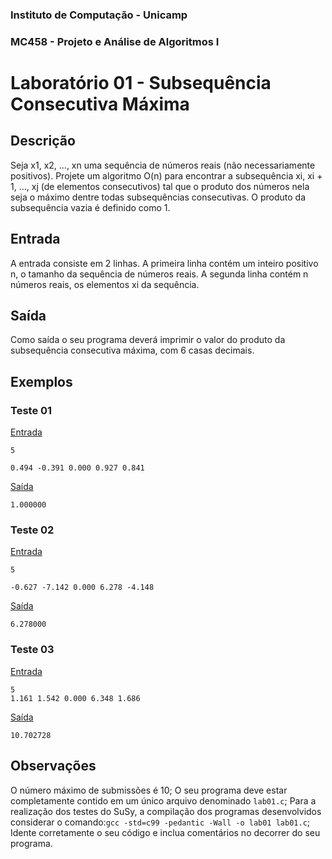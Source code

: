 ### Instituto de Computação - Unicamp
### MC458 - Projeto e Análise de Algoritmos I
# Laboratório 01 - Subsequência Consecutiva Máxima

## Descrição
Seja x1, x2, ..., xn uma sequência de números reais (não necessariamente positivos). Projete um algoritmo O(n) para encontrar a subsequência xi, xi + 1, ..., xj (de elementos consecutivos) tal que o produto dos números nela seja o máximo dentre todas subsequências consecutivas. O produto da subsequência vazia é definido como 1.

## Entrada
A entrada consiste em 2 linhas. A primeira linha contém um inteiro positivo n, o tamanho da sequência de números reais. A segunda linha contém n números reais, os elementos xi da sequência.

## Saída

Como saída o seu programa deverá imprimir o valor do produto da subsequência consecutiva máxima, com 6 casas decimais.

## Exemplos
### Teste 01
[Entrada](https://github.com/Lucas-Otavio/MC458-1s21/blob/main/Lab01/Test%20Cases/arq01.in)

```
5

0.494 -0.391 0.000 0.927 0.841
```

[Saída](https://github.com/Lucas-Otavio/MC458-1s21/blob/main/Lab01/Test%20Cases/arq01.out)

```
1.000000
```


### Teste 02
[Entrada](https://github.com/Lucas-Otavio/MC458-1s21/blob/main/Lab01/Test%20Cases/arq02.in)

```
5

-0.627 -7.142 0.000 6.278 -4.148
```

[Saída](https://github.com/Lucas-Otavio/MC458-1s21/blob/main/Lab01/Test%20Cases/arq02.in)

```
6.278000
```


### Teste 03
[Entrada](https://github.com/Lucas-Otavio/MC458-1s21/blob/main/Lab01/Test%20Cases/arq03.in)

```
5
1.161 1.542 0.000 6.348 1.686
```

[Saída](https://github.com/Lucas-Otavio/MC458-1s21/blob/main/Lab01/Test%20Cases/arq03.in)

```
10.702728
```


## Observações
O número máximo de submissões é 10;
O seu programa deve estar completamente contido em um único arquivo denominado `lab01.c`;
Para a realização dos testes do SuSy, a compilação dos programas desenvolvidos considerar o comando:`gcc -std=c99 -pedantic -Wall -o lab01 lab01.c`;
Idente corretamente o seu código e inclua comentários no decorrer do seu programa.

